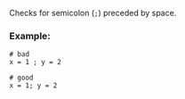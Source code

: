 Checks for semicolon (`;`) preceded by space.

### Example:
    # bad
    x = 1 ; y = 2

    # good
    x = 1; y = 2
